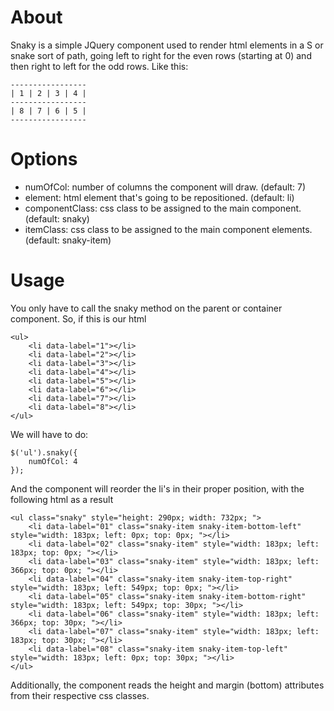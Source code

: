 About
=====

Snaky is a simple JQuery component used to render html elements in a S or snake sort of path, going left to right for the even rows (starting at 0) and then right to left for the odd rows. Like this:

	-----------------
	| 1 | 2 | 3 | 4 |
	-----------------
	| 8 | 7 | 6 | 5 |
	-----------------

Options
=======

* numOfCol: number of columns the component will draw. (default: 7)
* element: html element that's going to be repositioned. (default: li)
* componentClass: css class to be assigned to the main component. (default: snaky)
* itemClass: css class to be assigned to the main component elements. (default: snaky-item)

Usage
=====

You only have to call the snaky method on the parent or container component. So, if this is our html

	<ul>
		<li data-label="1"></li>
		<li data-label="2"></li>
		<li data-label="3"></li>
		<li data-label="4"></li>
		<li data-label="5"></li>
		<li data-label="6"></li>
		<li data-label="7"></li>
		<li data-label="8"></li>
	</ul>

We will have to do:

	$('ul').snaky({
		numOfCol: 4
	});

And the component will reorder the li's in their proper position, with the following html as a result

	<ul class="snaky" style="height: 290px; width: 732px; ">
		<li data-label="01" class="snaky-item snaky-item-bottom-left" style="width: 183px; left: 0px; top: 0px; "></li>
		<li data-label="02" class="snaky-item" style="width: 183px; left: 183px; top: 0px; "></li>
		<li data-label="03" class="snaky-item" style="width: 183px; left: 366px; top: 0px; "></li>
		<li data-label="04" class="snaky-item snaky-item-top-right" style="width: 183px; left: 549px; top: 0px; "></li>
		<li data-label="05" class="snaky-item snaky-item-bottom-right" style="width: 183px; left: 549px; top: 30px; "></li>
		<li data-label="06" class="snaky-item" style="width: 183px; left: 366px; top: 30px; "></li>
		<li data-label="07" class="snaky-item" style="width: 183px; left: 183px; top: 30px; "></li>
		<li data-label="08" class="snaky-item snaky-item-top-left" style="width: 183px; left: 0px; top: 30px; "></li>
    </ul>

Additionally, the component reads the height and margin (bottom) attributes from their respective css classes.